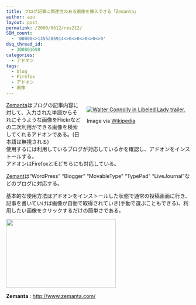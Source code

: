 ```yaml
---
title: ブログ記事に関連性のある画像を挿入できる「Zemanta」
author: azu
layout: post
permalink: /2008/0612/res212/
SBM_count:
  - '00000<>1355285914<>0<>0<>0<>0<>0'
dsq_thread_id:
  - 300801698
categories:
  - アドオン
tags:
  - blog
  - Firefox
  - アドオン
  - 画像
---
```

<div class="zemanta-img" style="margin: 1em; float: right; display: block;">
  <a href="http://en.wikipedia.org/wiki/Image:WordPressLogo.png"><img style="border: medium none ; display: block;" src="http://upload.wikimedia.org/wikipedia/en/d/d6/WordPressLogo.png" alt="Walter Connolly in Libeled Lady trailer." /></a></p> <p class="zemanta-img-attribution">
    Image via <a href="http://en.wikipedia.org/wiki/Image:WordPressLogo.png" target="_blank">Wikipedia</a>
  </p>
</div>

[Zemanta][1]はブログの記事内容に対して、入力された単語からそれにそうような画像をFlickrなどの二次利用ができる画像を検索してくれるアドオンである。(日本語は無視される)  
使用するには利用しているブログが対応しているかを確認し、アドオンをインストールする。  
アドオンはFirefoxとIEどちらにも対応している。

[Zemant][1]は“WordPress” “Blogger” “MovableType” “TypePad” “LiveJournal”などのブログに対応する。

基本的な使用方法はアドオンをインストールした状態で通常の投稿画面に行き、記事を書いていけば画像が自動で取得されていき(手動で選ぶこともできる)、利用したい画像をクリックするだけの簡単さである。

[<img class="alignnone size-medium wp-image-213" title="snap11" src="http://wordpress.local/wp-content/uploads/2008/06/snap11-300x188.png" alt="" width="300" height="188" />][2]

**Zemanta**
:   <http://www.zemanta.com/>

 [1]: http://www.zemanta.com/
 [2]: http://wordpress.local/wp-content/uploads/2008/06/snap11.png